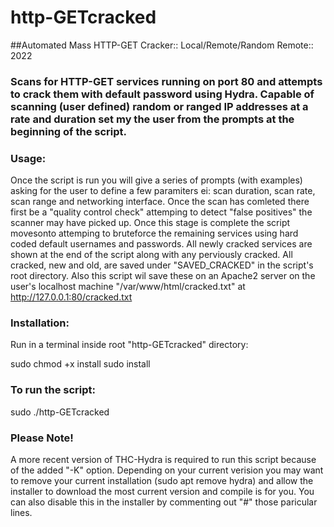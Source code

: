 # http-GETcracked


##Automated Mass HTTP-GET Cracker:: Local/Remote/Random Remote:: 2022
### Scans for HTTP-GET services running on port 80 and attempts to crack them with default password using Hydra. Capable of scanning (user defined) random or ranged IP addresses at a rate and duration set my the user from the prompts at the beginning of the script.

### Usage:

Once the script is run you will give a series of prompts (with examples) asking for the user to define a few paramiters ei: scan duration, scan rate, scan range and networking interface. Once the scan has comleted there first be a "quality control check" attemping to detect "false positives" the scanner may have picked up. Once this stage is complete the script movesonto attemping to bruteforce the remaining services using hard coded default usernames and passwords. All newly cracked services are shown at the end of the script along with any perviously cracked. All cracked, new and old, are saved under "SAVED_CRACKED" in the script's root directory. Also this script wil save these on an Apache2 server on the user's localhost machine "/var/www/html/cracked.txt" at http://127.0.0.1:80/cracked.txt

### Installation:

Run in a terminal inside root "http-GETcracked" directory:

sudo chmod +x install
sudo install

### To run the script:

sudo ./http-GETcracked

### Please Note!

A more recent version of THC-Hydra is required to run this script because of the added "-K" option.
Depending on your current verision you may want to remove your current installation (sudo apt remove hydra) and allow the installer to download the most current version and compile is for you. You can also disable this in the installer by commenting out "#" those paricular lines.
